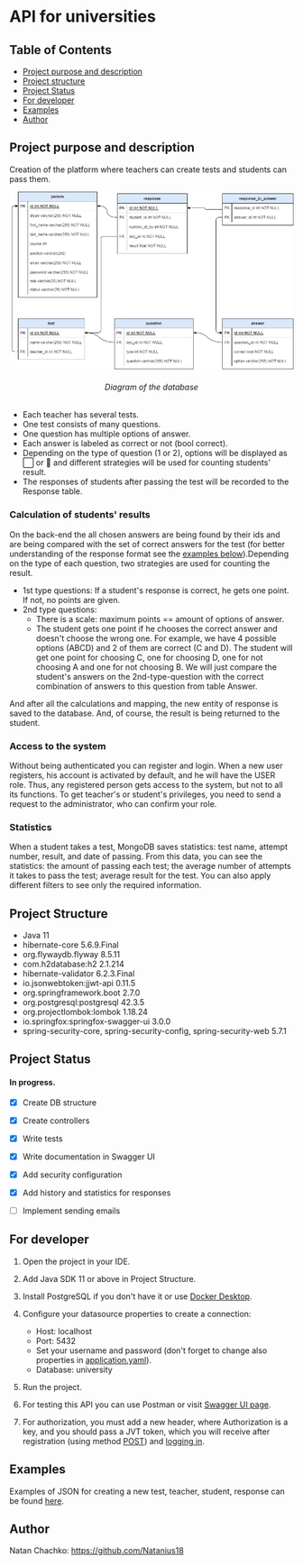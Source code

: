 # API for universities
## Table of Contents
* [Project purpose and description](#purpose)
* [Project structure](#structure)
* [Project Status](#status)
* [For developer](#developer-start)
* [Examples](#examples)
* [Author](#author)

## <a name="purpose"></a>Project purpose and description
Creation of the platform where teachers can create tests and students can pass them.

![DB diagram](src/main/resources/img/DB_diagram.png?raw=true)
###### <div align="center">Diagram of the database</div>
* Each teacher has several tests.
* One test consists of many questions.
* One question has multiple options of answer.
* Each answer is labeled as correct or not (bool correct).
* Depending on the type of question (1 or 2), options will be displayed as ⬜ or 🔵
  and different strategies will be used for counting students' result.
* The responses of students after passing the test will be recorded to the Response table.

### Calculation of students' results
On the back-end the all chosen answers are being found by their ids and are being compared with the set
of correct answers for the test (for better understanding of the response format see the [examples below](#examples)).Depending on the type of each question, two strategies are used for counting the result.
- 1st type questions: If a student's response is correct, he gets one point. If not, no points are given.
- 2nd type questions:
    - There is a scale: maximum points == amount of options of answer.
    - The student gets one point if he chooses the correct answer and doesn't choose the wrong one.
          For example, we have 4 possible options (ABCD) and 2 of them are correct (C and D).
          The student will get one point for choosing C, one for choosing D, one for not choosing A and one for not choosing B. We will just compare the student's answers on the 2nd-type-question with the correct combination of answers to this question from table Answer.

And after all the calculations and mapping, the new entity of response is saved to the database.
And, of course, the result is being returned to the student.

### Access to the system
Without being authenticated you can register and login.
When a new user registers, his account is activated by default, and he will have the USER role.
Thus, any registered person gets access to the system, but not to all its functions.
To get teacher's or student's privileges, you need to send a request to the administrator, who can confirm your role.

### Statistics
When a student takes a test, MongoDB saves statistics: test name, attempt number, result, and date of passing.
From this data, you can see the statistics: the amount of passing each test;
the average number of attempts it takes to pass the test; average result for the test.
You can also apply different filters to see only the required information.

## <a name="structure"></a>Project Structure
* Java 11
* hibernate-core 5.6.9.Final
* org.flywaydb.flyway 8.5.11
* com.h2database:h2 2.1.214
* hibernate-validator 6.2.3.Final
* io.jsonwebtoken:jjwt-api 0.11.5
* org.springframework.boot 2.7.0
* org.postgresql:postgresql 42.3.5
* org.projectlombok:lombok 1.18.24
* io.springfox:springfox-swagger-ui 3.0.0
* spring-security-core, spring-security-config, spring-security-web 5.7.1


## <a name="status"></a>Project Status
#### In progress.
- [X] Create DB structure
- [X] Create controllers
- [X] Write tests
- [X] Write documentation in Swagger UI
- [X] Add security configuration
- [X] Add history and statistics for responses
- [ ] Implement sending emails


## <a name="developer-start"></a>For developer

1. Open the project in your IDE.
2. Add Java SDK 11 or above in Project Structure.
3. Install PostgreSQL if you don't have it or use [Docker Desktop](https://docs.docker.com/).
4. Configure your datasource properties to create a connection:
   + Host: localhost
   + Port: 5432
   + Set your username and password (don't forget to change also properties in [application.yaml](https://github.com/Natanius18/internship/blob/main/src/main/resources/application.yaml)).
   + Database: university

5. Run the project.
6. For testing this API you can use Postman or visit [Swagger UI page](http://localhost:8080/university/swagger-ui/index.html).
7. For authorization, you must add a new header, where Authorization is a key,
   and you should pass a JVT token, which you will receive after registration (using method [POST](http://localhost:8080/university/swagger-ui/index.html#/student-controller/saveUsingPOST_1)) and [logging in](http://localhost:8080/university/swagger-ui/index.html#/authentication-controller/authenticateUsingPOST).

## <a name="examples"></a>Examples
Examples of JSON for creating a new test, teacher, student, response can be found [here](src/main/resources/example).

## <a name="author"></a>Author
Natan Chachko: https://github.com/Natanius18
